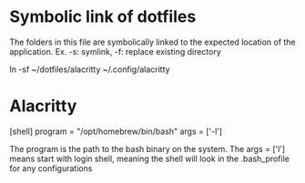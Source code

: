 
# Symbolic link of dotfiles

The folders in this file are symbolically linked to the expected location of the application.
Ex. -s: symlink, -f: replace existing directory

  ln -sf ~/dotfiles/alacritty ~/.config/alacritty

# Alacritty

[shell]
  program = "/opt/homebrew/bin/bash" 
  args = ['-l']

The program is the path to the bash binary on the system.
The args = ['l'] means start with login shell, meaning the shell will look in the .bash_profile for any configurations



